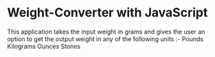 # Weight-Converter with JavaScript
This application takes the input weight in grams and gives the user an option to get the output weight in any of the following units :-
Pounds
Kilograms
Ounces
Stones
